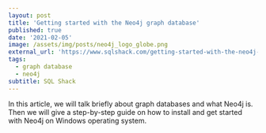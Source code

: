 ```yaml
---
layout: post
title: 'Getting started with the Neo4j graph database'
published: true
date: '2021-02-05'
image: /assets/img/posts/neo4j_logo_globe.png
external_url: 'https://www.sqlshack.com/getting-started-with-the-neo4j-graph-database/'
tags:
  - graph database
  - neo4j
subtitle: SQL Shack
---
```

In this article, we will talk briefly about graph databases and what Neo4j is. Then we will give a step-by-step guide on how to install and get started with Neo4j on Windows operating system.
